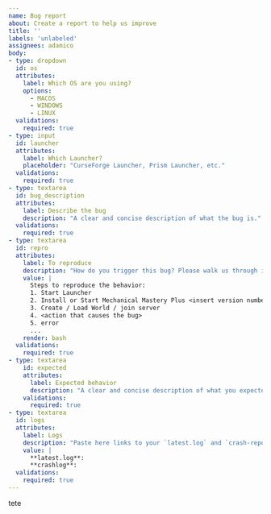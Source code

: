 ```yaml
---
name: Bug report
about: Create a report to help us improve
title: ''
labels: 'unlabeled'
assignees: adamico
body:
- type: dropdown
  id: os
  attributes:
    label: Which OS are you using?
    options:
      - MACOS
      - WINDOWS
      - LINUX
  validations:
    required: true
- type: input
  id: launcher
  attributes:
    label: Which Launcher?
    placeholder: "CurseForge Launcher, Prism Launcher, etc." 
  validations:
    required: true
- type: textarea
  id: bug_description
  attributes:
    label: Describe the bug
    description: "A clear and concise description of what the bug is."
  validations:
    required: true
- type: textarea
  id: repro
  attributes:
    label: To reproduce
    description: "How do you trigger this bug? Please walk us through it step by step."
    value: |
      Steps to reproduce the behavior:
      1. Start Launcher
      2. Install or Start Mechanical Mastery Plus <insert version number>
      3. Create / Load World / join server
      4. <action that causes the bug>
      5. error 
      ...
    render: bash
  validations:
    required: true
- type: textarea
    id: expected
    attributes:
      label: Expected behavior
      description: "A clear and concise description of what you expected to happen."
    validations:
      required: true
- type: textarea
  id: logs
  attributes:
    label: Logs
    description: "Paste here links to your `latest.log` and `crash-reports/crash-YYYY-MM-DD-HH.MM.SS-client.txt` files uploaded on `https://mclo.gs/` or `https://crashy.net` (if available)"
    value: |
      **latest.log**:
      **crashlog**: 
  validations:
    required: true
---
```

tete
